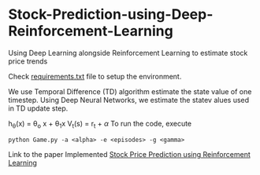 # Stock-Prediction-using-Deep-Reinforcement-Learning
Using Deep Learning alongside Reinforcement Learning to estimate stock price trends

Check [requirements.txt](requirements.txt) file to setup the environment.

We use Temporal Difference (TD) algorithm estimate the state value of one timestep. Using Deep Neural Networks,
we estimate the statev alues used in TD update step.

h<sub>&theta;</sub>(x) = &theta;<sub>o</sub> x + &theta;<sub>1</sub>x
V<sub>t</sub>(s) = r<sub>t</sub> + $\alpha$
To run the code, execute
```
python Game.py -a <alpha> -e <episodes> -g <gamma>
```

Link to the paper Implemented [Stock Price Prediction using Reinforcement Learning](https://ieeexplore.ieee.org/document/931880)
